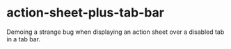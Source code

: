 action-sheet-plus-tab-bar
=========================

Demoing a strange bug when displaying an action sheet over a disabled tab in a tab bar.